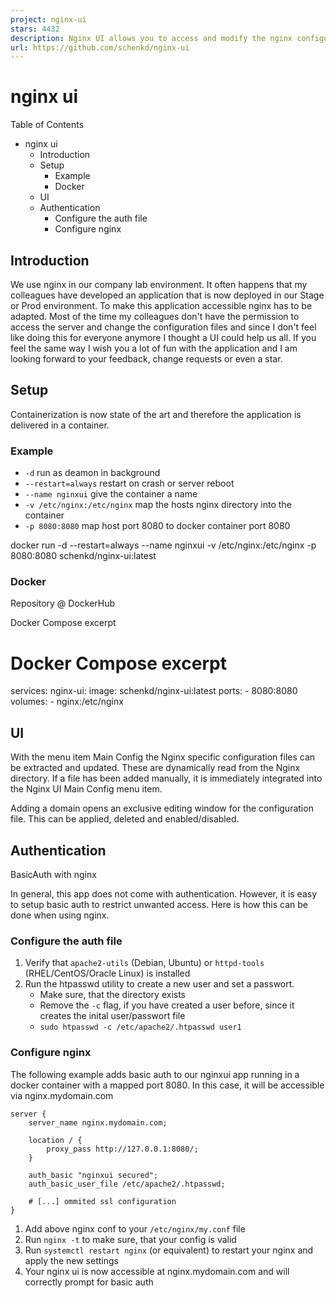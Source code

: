 ```yaml
---
project: nginx-ui
stars: 4432
description: Nginx UI allows you to access and modify the nginx configurations files without cli. 
url: https://github.com/schenkd/nginx-ui
---
```


nginx ui
========

Table of Contents

-   nginx ui
    -   Introduction
    -   Setup
        -   Example
        -   Docker
    -   UI
    -   Authentication
        -   Configure the auth file
        -   Configure nginx

Introduction
------------

We use nginx in our company lab environment. It often happens that my colleagues have developed an application that is now deployed in our Stage or Prod environment. To make this application accessible nginx has to be adapted. Most of the time my colleagues don't have the permission to access the server and change the configuration files and since I don't feel like doing this for everyone anymore I thought a UI could help us all. If you feel the same way I wish you a lot of fun with the application and I am looking forward to your feedback, change requests or even a star.

Setup
-----

Containerization is now state of the art and therefore the application is delivered in a container.

### Example

-   `-d` run as deamon in background
-   `--restart=always` restart on crash or server reboot
-   `--name nginxui` give the container a name
-   `-v /etc/nginx:/etc/nginx` map the hosts nginx directory into the container
-   `-p 8080:8080` map host port 8080 to docker container port 8080

docker run -d --restart=always --name nginxui -v /etc/nginx:/etc/nginx -p 8080:8080 schenkd/nginx-ui:latest

### Docker

Repository @ DockerHub

Docker Compose excerpt

# Docker Compose excerpt
services:
  nginx-ui:
    image: schenkd/nginx-ui:latest
    ports:
      - 8080:8080
    volumes:
      - nginx:/etc/nginx

UI
--

With the menu item Main Config the Nginx specific configuration files can be extracted and updated. These are dynamically read from the Nginx directory. If a file has been added manually, it is immediately integrated into the Nginx UI Main Config menu item.

Adding a domain opens an exclusive editing window for the configuration file. This can be applied, deleted and enabled/disabled.

Authentication
--------------

BasicAuth with nginx

In general, this app does not come with authentication. However, it is easy to setup basic auth to restrict unwanted access. Here is how this can be done when using nginx.

### Configure the auth file

1.  Verify that `apache2-utils` (Debian, Ubuntu) or `httpd-tools` (RHEL/CentOS/Oracle Linux) is installed
2.  Run the htpasswd utility to create a new user and set a passwort.
    -   Make sure, that the directory exists
    -   Remove the `-c` flag, if you have created a user before, since it creates the inital user/passwort file
    -   `sudo htpasswd -c /etc/apache2/.htpasswd user1`

### Configure nginx

The following example adds basic auth to our nginxui app running in a docker container with a mapped port 8080. In this case, it will be accessible via nginx.mydomain.com

```
server {
    server_name nginx.mydomain.com;

    location / {
        proxy_pass http://127.0.0.1:8080/;
    }

    auth_basic "nginxui secured";
    auth_basic_user_file /etc/apache2/.htpasswd;

    # [...] ommited ssl configuration
}
```

1.  Add above nginx conf to your `/etc/nginx/my.conf` file
2.  Run `nginx -t` to make sure, that your config is valid
3.  Run `systemctl restart nginx` (or equivalent) to restart your nginx and apply the new settings
4.  Your nginx ui is now accessible at nginx.mydomain.com and will correctly prompt for basic auth
